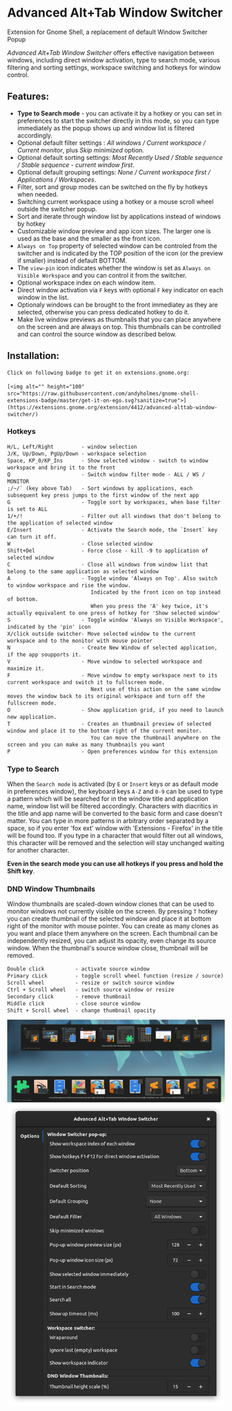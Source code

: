 # Advanced Alt+Tab Window Switcher
Extension for Gnome Shell, a replacement of default Window Switcher Popup

*Advanced Alt+Tab Window Switcher* offers effective navigation between windows, including direct window activation, type to search mode, various filtering and sorting settings, workspace switching and hotkeys for window control.

## Features:

- **Type to Search mode** - you can activate it by a hotkey or you can set in preferences to start the switcher directly in this mode, so you can type immediately as the popup shows up and window list is filtered accordingly.
- Optional default filter settings : *All windows / Current workspace / Current monitor*, plus *Skip minimized* option.
- Optional default sorting settings: *Most Recently Used / Stable sequence / Stable sequence - current window first*.
- Optional default grouping settings: *None / Current workspace first / Applications / Workspaces*.
- Filter, sort and group modes can be switched on the fly by hotkeys when needed.
- Switching current workspace using a hotkey or a mouse scroll wheel outside the switcher popup.
- Sort and iterate through window list by applications instead of windows by hotkey
- Customizable window preview and app icon sizes. The larger one is used as the base and the smaller as the front icon.
- `Always on Top` property of selected window can be controled from the switcher and is indicated by the TOP position of the icon (or the preview if smaller) instead of default BOTTOM.
- The `view-pin` icon indicates whether the window is set as `Always on Visible Workspace` and you can control it from the switcher.
- Optional workspace index on each window item.
- Direct window activation via `F` keys with optional `F` key indicator on each window in the list.
- Optionaly windows can be brought to the front immediatey as they are selected, otherwise you can press dedicated hotkey to do it.
- Make live window previews as thumbnails that you can place anywhere on the screen and are always on top. This thumbnails can be controlled and can control the source window as described below.

## Installation:

    Click on following badge to get it on extensions.gnome.org:

    [<img alt="" height="100" src="https://raw.githubusercontent.com/andyholmes/gnome-shell-extensions-badge/master/get-it-on-ego.svg?sanitize=true">](https://extensions.gnome.org/extension/4412/advanced-alttab-window-switcher/)

### Hotkeys

    H/L, Left/Right         - window selection
    J/K, Up/Down, PgUp/Down - workspace selection
    Space, KP_0/KP_Ins      - Show selected window - switch to window workspace and bring it to the front
    Q                       - Switch window filter mode - ALL / WS / MONITOR
    ;/~/` (key above Tab)   - Sort windows by applications, each subsequent key press jumps to the first window of the next app
    G                       - Toggle sort by workspaces, when base filter is set to ALL
    1/+/!                   - Filter out all windows that don't belong to the application of selected window
    E/Insert                - Activate the Search mode, the `Insert` key can turn it off.
    W                       - Close selected window
    Shift+Del               - Force close - kill -9 to application of selected window
    C                       - Close all windows from window list that belong to the same application as selected window
    A                       - Toggle window 'Always on Top'. Also switch to window workspace and rise the window.
                               Indicated by the front icon on top instead of bottom.
                               When you press the 'A' key twice, it's actually equivalent to one press of hotkey for 'Show selected window'
    S                       - Toggle window 'Always on Visible Workspace', indicated by the 'pin' icon
    X/click outside switcher- Move selected window to the current workspace and to the monitor with mouse pointer
    N                       - Create New Window of selected application, if the app soupports it.
    V                       - Move window to selected workspace and maximize it.
    F                       - Move window to empty workspace next to its current workspace and switch it to fullscreen mode.
                               Next use of this action on the same window moves the window back to its original workspace and turn off the fullscreen mode.
    O                       - Show application grid, if you need to launch new application.
    T                       - Creates an thumbnail preview of selected window and place it to the bottom right of the current monitor.
                               You can move the thumbnail anywhere on the screen and you can make as many thumbnails you want
    P                       - Open preferences window for this extension

### Type to Search

When the `Search mode` is activated (by `E` or `Insert` keys or as default mode in preferences window), the keyboard keys `A-Z` and `0-9` can be used to type a pattern which will be searched for in the window title and application name, window list will be filtered accordingly. Characters with diacritics in the title and app name will be converted to the basic form and case doesn't matter. You can type in more patterns in arbitrary order separated by a space, so if you enter 'fox ext' window with 'Extensions - Firefox' in the title will be found too. If you type in a character that would filter out all windows, this character will be removed and the selection will stay unchanged waiting for another character.

**Even in the search mode you can use all hotkeys if you press and hold the Shift key**.

### DND Window Thumbnails

Window thumbnails are scaled-down window clones that can be used to monitor windows not currently visible on the screen. By pressing `T` hotkey you can create thumbnail of the selected window and place it at bottom right of the monitor with mouse pointer. You can create as many clones as you want and place them anywhere on the screen. Each thumbnail can be independently resized, you can adjust its opacity, even change its source window. When the thumbnail's source window close, thumbnail will be removed.

    Double click          - activate source window
    Primary cLick         - toggle scroll wheel function (resize / source)
    Scroll wheel          - resize or switch source window
    Ctrl + Scroll wheel   - switch source window or resize
    Secondary click       - remove thumbnail
    Middle click          - close source window
    Shift + Scroll wheel  - change thumbnail opacity
 
![Window Switcher Popup](screenshot.png)
![Extension configuration window](screenshot1.png)
 